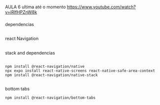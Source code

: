 ###
AULA 6 ultima até o momento
    https://www.youtube.com/watch?v=iRlfHPZnW8k
###





###
dependencias
###

##
react Navigation

##
stack and dependencias 
##
````
npm install @react-navigation/native
npx expo install react-native-screens react-native-safe-area-context
npm install @react-navigation/native-stack

````
##
bottom tabs
````
npm install @react-navigation/bottom-tabs
````
##
